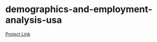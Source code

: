 # demographics-and-employment-analysis-usa

[Project Link](https://github.com/sharma-vasundhara/demographics-and-employment-analysis-usa/blob/main/demographics-and-employment-united-states-analysis.md)

